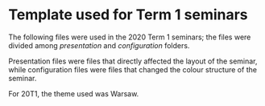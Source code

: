 # Template used for Term 1 seminars
The following files were used in the 2020 Term 1 seminars; the files were divided among _presentation_ and _configuration_ folders.

Presentation files were files that directly affected the layout of the seminar, while configuration files were files that changed the colour structure of the seminar.

For 20T1, the theme used was Warsaw.
